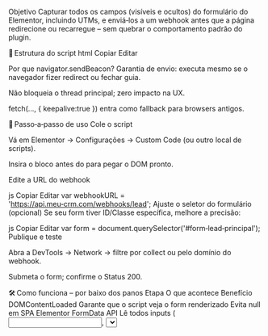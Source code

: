 Objetivo
Capturar todos os campos (visíveis e ocultos) do formulário do Elementor, incluindo UTMs, e enviá‑los a um webhook antes que a página redirecione ou recarregue – sem quebrar o comportamento padrão do plugin.

📂 Estrutura do script
html
Copiar
Editar
<script>
/* 1. Espera o DOM carregar */         document.addEventListener('DOMContentLoaded', …
/* 2. Localiza o form Elementor */      var form = document.querySelector('form.elementor-form');
/* 3. Intercepta o submit */            form.addEventListener('submit', function(event) { … });
/* 4. Serializa todos os campos */      var formData = new FormData(form);
/* 5. Monta objeto JSON */              formData.forEach((value,key)=>{ data[key]=value });
/* 6. Define URL do webhook */          var webhookURL = 'https://seu-webhook-url.com/endpoint';
/* 7. Envia de forma assíncrona */      navigator.sendBeacon(...)  ||  fetch(... { keepalive:true });
</script>
Por que navigator.sendBeacon?
Garantia de envio: executa mesmo se o navegador fizer redirect ou fechar guia.

Não bloqueia o thread principal; zero impacto na UX.

fetch(..., { keepalive:true }) entra como fallback para browsers antigos.

🚀 Passo‑a‑passo de uso
Cole o script

Vá em Elementor → Configurações → Custom Code (ou outro local de scripts).

Insira o bloco antes do </body> para pegar o DOM pronto.

Edite a URL do webhook

js
Copiar
Editar
var webhookURL = 'https://api.meu‑crm.com/webhooks/lead';
Ajuste o seletor do formulário (opcional)
Se seu form tiver ID/Classe específica, melhore a precisão:

js
Copiar
Editar
var form = document.querySelector('#form‑lead‑principal');
Publique e teste

Abra a DevTools → Network → filtre por collect ou pelo domínio do webhook.

Submeta o form; confirme o Status 200.

🛠️ Como funciona – por baixo dos panos
Etapa	O que acontece	Benefício
DOMContentLoaded	Garante que o script veja o form renderizado	Evita null em SPA Elementor
FormData API	Lê todos inputs (<input>, <select>, <textarea>)	Inclui UTMs escondidas
Objeto data	Serializa pares nome → valor	Fica pronto para JSON
sendBeacon	Cria um blob e envia POST assíncrono	Sobrevive a page unload
Fallback fetch	Usa keepalive:true	Compatibilidade total

💡 Customizações rápidas
Quer fazer…	Troque / adicione
Filtrar campos	Antes de montar payload, delete chaves indesejadas (delete data.unwanted)
Campos calculados	data.timestamp = new Date().toISOString()
Webhook autenticado	1) Mude webhookURL += '?token=XYZ' ou 2) adicione cabeçalho Authorization no fetch fallback
Vários formulários	Use querySelectorAll e faça forms.forEach(bindListener)

🔍 Debug & troubleshooting
Sintoma	Possível causa	Solução
Console: “Formulário não encontrado”	Seletor incorreto	Ajuste querySelector
Webhook recebe vazio	Campos ocultos não existem no DOM	Confirme que as UTMs já foram injetadas antes do submit
Erro CORS	Webhook não permite origem	Configure headers Access-Control-Allow-Origin no servidor
Firefox antigo não envia	Falta sendBeacon + fetch keepalive	O fallback já cobre; teste em > v57

📜 Licença
MIT – use, modifique e compartilhe à vontade. Só não esqueça de brindar ao sucesso das suas campanhas. 🥂

🚀 Palavra final
Este snippet é plug‑and‑play: cole, ajuste a URL e boas conversões!
Qualquer dúvida ou melhoria, abra uma issue ou chame aqui. 😉

“Dados valem ouro. Webhook certo é o garimpo sem pepino.”
